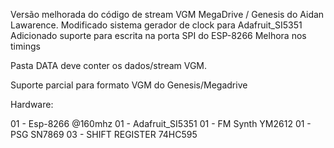 Versão melhorada do código de stream VGM MegaDrive / Genesis do Aidan Lawarence. Modificado sistema gerador de clock para Adafruit_SI5351 Adicionado suporte para escrita na porta SPI do ESP-8266 Melhora nos timings

Pasta DATA deve conter os dados/stream VGM.

Suporte parcial para formato VGM do Genesis/Megadrive

Hardware:

01 - Esp-8266 @160mhz 01 - Adafruit_SI5351 01 - FM Synth YM2612 01 - PSG SN7869 03 - SHIFT REGISTER 74HC595
